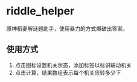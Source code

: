 # riddle_helper

原神稻妻解谜题助手，使用暴力的方式爆破出答案。

## 使用方式

1. 点击图标设置机关状态，添加标签以标识联动机关
2. 点击计算，结果数组表示每个机关应转多少下
